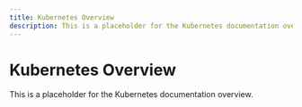 ```yaml
---
title: Kubernetes Overview
description: This is a placeholder for the Kubernetes documentation overview
---
```


# Kubernetes Overview

This is a placeholder for the Kubernetes documentation overview.
